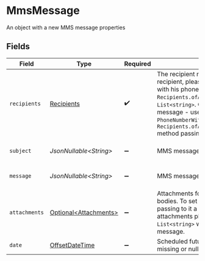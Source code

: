 # MmsMessage

An object with a new MMS message properties


## Fields

| Field                                                                                                                                                                                                                                                                                                                                                                                                                                                                                                                                                                                                                                                                                  | Type                                                                                                                                                                                                                                                                                                                                                                                                                                                                                                                                                                                                                                                                                   | Required                                                                                                                                                                                                                                                                                                                                                                                                                                                                                                                                                                                                                                                                               | Description                                                                                                                                                                                                                                                                                                                                                                                                                                                                                                                                                                                                                                                                            | Example                                                                                                                                                                                                                                                                                                                                                                                                                                                                                                                                                                                                                                                                                |
| -------------------------------------------------------------------------------------------------------------------------------------------------------------------------------------------------------------------------------------------------------------------------------------------------------------------------------------------------------------------------------------------------------------------------------------------------------------------------------------------------------------------------------------------------------------------------------------------------------------------------------------------------------------------------------------- | -------------------------------------------------------------------------------------------------------------------------------------------------------------------------------------------------------------------------------------------------------------------------------------------------------------------------------------------------------------------------------------------------------------------------------------------------------------------------------------------------------------------------------------------------------------------------------------------------------------------------------------------------------------------------------------- | -------------------------------------------------------------------------------------------------------------------------------------------------------------------------------------------------------------------------------------------------------------------------------------------------------------------------------------------------------------------------------------------------------------------------------------------------------------------------------------------------------------------------------------------------------------------------------------------------------------------------------------------------------------------------------------- | -------------------------------------------------------------------------------------------------------------------------------------------------------------------------------------------------------------------------------------------------------------------------------------------------------------------------------------------------------------------------------------------------------------------------------------------------------------------------------------------------------------------------------------------------------------------------------------------------------------------------------------------------------------------------------------- | -------------------------------------------------------------------------------------------------------------------------------------------------------------------------------------------------------------------------------------------------------------------------------------------------------------------------------------------------------------------------------------------------------------------------------------------------------------------------------------------------------------------------------------------------------------------------------------------------------------------------------------------------------------------------------------- |
| `recipients`                                                                                                                                                                                                                                                                                                                                                                                                                                                                                                                                                                                                                                                                           | [Recipients](../../models/components/Recipients.md)                                                                                                                                                                                                                                                                                                                                                                                                                                                                                                                                                                                                                                    | :heavy_check_mark:                                                                                                                                                                                                                                                                                                                                                                                                                                                                                                                                                                                                                                                                     | The recipient number or multiple recipients numbers of single message. To set one recipient, please use `Recipients.of(String)` method simply passing to it a `string` with his phone number. To set multiple recipients, please use `Recipients.ofArrayOfStrings(List.of(String,...))` method passing to it `List<string>`. Optionally you can also set custom id (user identifier) for each message - use `Recipients.of(PhoneNumberWithCid)` method passing `PhoneNumberWithCid` object (in case of single recipient) or `Recipients.ofArrayOfPhoneNumberWithCids(Recipients.of(PhoneNumberWithCid,...))` method passing List<PhoneNumberWithCid> (in case of multiple recipients). |                                                                                                                                                                                                                                                                                                                                                                                                                                                                                                                                                                                                                                                                                        |
| `subject`                                                                                                                                                                                                                                                                                                                                                                                                                                                                                                                                                                                                                                                                              | *JsonNullable\<String>*                                                                                                                                                                                                                                                                                                                                                                                                                                                                                                                                                                                                                                                                | :heavy_minus_sign:                                                                                                                                                                                                                                                                                                                                                                                                                                                                                                                                                                                                                                                                     | MMS message subject                                                                                                                                                                                                                                                                                                                                                                                                                                                                                                                                                                                                                                                                    | To jest temat wiadomości                                                                                                                                                                                                                                                                                                                                                                                                                                                                                                                                                                                                                                                               |
| `message`                                                                                                                                                                                                                                                                                                                                                                                                                                                                                                                                                                                                                                                                              | *JsonNullable\<String>*                                                                                                                                                                                                                                                                                                                                                                                                                                                                                                                                                                                                                                                                | :heavy_minus_sign:                                                                                                                                                                                                                                                                                                                                                                                                                                                                                                                                                                                                                                                                     | MMS message content                                                                                                                                                                                                                                                                                                                                                                                                                                                                                                                                                                                                                                                                    | To jest treść wiadomości                                                                                                                                                                                                                                                                                                                                                                                                                                                                                                                                                                                                                                                               |
| `attachments`                                                                                                                                                                                                                                                                                                                                                                                                                                                                                                                                                                                                                                                                          | [Optional\<Attachments>](../../models/components/Attachments.md)                                                                                                                                                                                                                                                                                                                                                                                                                                                                                                                                                                                                                       | :heavy_minus_sign:                                                                                                                                                                                                                                                                                                                                                                                                                                                                                                                                                                                                                                                                     | Attachments for the message. You can pass here images, audio and video files bodies. To set one attachment please use `Attachments.of(String)` method simply passing to it a `string` with attachment body encoded by `base64`. To set multiple attachments please use `Attachments.of(List.of(String,...))` method passing to it `List<string>` with attachments bodies encoded by `base64`. Max 3 attachments per message.                                                                                                                                                                                                                                                           |                                                                                                                                                                                                                                                                                                                                                                                                                                                                                                                                                                                                                                                                                        |
| `date`                                                                                                                                                                                                                                                                                                                                                                                                                                                                                                                                                                                                                                                                                 | [OffsetDateTime](https://docs.oracle.com/javase/8/docs/api/java/time/OffsetDateTime.html)                                                                                                                                                                                                                                                                                                                                                                                                                                                                                                                                                                                              | :heavy_minus_sign:                                                                                                                                                                                                                                                                                                                                                                                                                                                                                                                                                                                                                                                                     | Scheduled future date and time of sending the message (in ISO 8601 format). If missing or null - message will be sent immediately                                                                                                                                                                                                                                                                                                                                                                                                                                                                                                                                                      | <nil>                                                                                                                                                                                                                                                                                                                                                                                                                                                                                                                                                                                                                                                                                  |